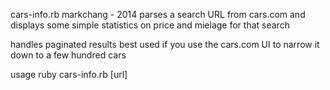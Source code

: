 
 cars-info.rb
 markchang - 2014
 parses a search URL from cars.com and displays some simple statistics
 on price and mielage for that search

 handles paginated results
 best used if you use the cars.com UI to narrow it down to a few hundred
 cars

 usage
 ruby cars-info.rb [url]
